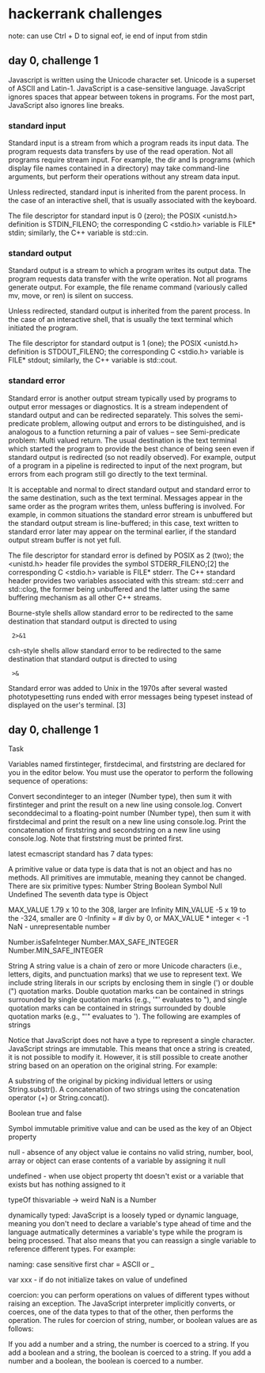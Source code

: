 # hackerrank challenges
note: can use Ctrl + D to signal eof, ie end of input from stdin

## day 0, challenge 1
Javascript is written using the Unicode character set. Unicode is a superset of ASCII and Latin-1.
JavaScript is a case-sensitive language.
JavaScript ignores spaces that appear between tokens in programs. For the most part, JavaScript also ignores line breaks.

### standard input
Standard input is a stream from which a program reads its input data. The program requests data transfers by use of the read operation. Not all programs require stream input. For example, the dir and ls programs (which display file names contained in a directory) may take command-line arguments, but perform their operations without any stream data input.

Unless redirected, standard input is inherited from the parent process. In the case of an interactive shell, that is usually associated with the keyboard.

The file descriptor for standard input is 0 (zero); the POSIX <unistd.h> definition is STDIN_FILENO; the corresponding C <stdio.h> variable is FILE* stdin; similarly, the C++ <iostream> variable is std::cin.

### standard output
Standard output is a stream to which a program writes its output data. The program requests data transfer with the write operation. Not all programs generate output. For example, the file rename command (variously called mv, move, or ren) is silent on success.

Unless redirected, standard output is inherited from the parent process. In the case of an interactive shell, that is usually the text terminal which initiated the program.

The file descriptor for standard output is 1 (one); the POSIX <unistd.h> definition is STDOUT_FILENO; the corresponding C <stdio.h> variable is FILE* stdout; similarly, the C++ <iostream> variable is std::cout.

### standard error
Standard error is another output stream typically used by programs to output error messages or diagnostics. It is a stream independent of standard output and can be redirected separately. This solves the semi-predicate problem, allowing output and errors to be distinguished, and is analogous to a function returning a pair of values – see Semi-predicate problem: Multi valued return. The usual destination is the text terminal which started the program to provide the best chance of being seen even if standard output is redirected (so not readily observed). For example, output of a program in a pipeline is redirected to input of the next program, but errors from each program still go directly to the text terminal.

It is acceptable and normal to direct standard output and standard error to the same destination, such as the text terminal. Messages appear in the same order as the program writes them, unless buffering is involved. For example, in common situations the standard error stream is unbuffered but the standard output stream is line-buffered; in this case, text written to standard error later may appear on the terminal earlier, if the standard output stream buffer is not yet full.

The file descriptor for standard error is defined by POSIX as 2 (two); the <unistd.h> header file provides the symbol STDERR_FILENO;[2] the corresponding C <stdio.h> variable is FILE* stderr. The C++ <iostream> standard header provides two variables associated with this stream: std::cerr and std::clog, the former being unbuffered and the latter using the same buffering mechanism as all other C++ streams.

Bourne-style shells allow standard error to be redirected to the same destination that standard output is directed to using
```
 2>&1
 ```
csh-style shells allow standard error to be redirected to the same destination that standard output is directed to using
```
 >&
 ```
Standard error was added to Unix in the 1970s after several wasted phototypesetting runs ended with error messages being typeset instead of displayed on the user's terminal. [3]

## day 0, challenge 1
Task

Variables named firstinteger, firstdecimal, and firststring  are declared for you in the editor below. You must use the  operator to perform the following sequence of operations:

Convert secondinteger to an integer (Number type), then sum it with firstinteger and print the result on a new line using console.log.
Convert seconddecimal to a floating-point number (Number type), then sum it with firstdecimal and print the result on a new line using console.log.
Print the concatenation of firststring and secondstring on a new line using console.log. Note that firststring must be printed first.

latest ecmascript standard has 7 data types:

A primitive value or data type is data that is not an object and has no methods. All primitives are immutable, meaning they cannot be changed. There are six primitive types:
Number
String
Boolean
Symbol
Null
Undefined
The seventh data type is Object

MAX_VALUE 1.79 x 10 to the 308, larger are Infinity
MIN_VALUE -5 x 19 to the -324, smaller are 0
-Infinity = # div by 0, or MAX_VALUE * integer < -1
NaN - unrepresentable number

Number.isSafeInteger
Number.MAX_SAFE_INTEGER
Number.MIN_SAFE_INTEGER

String
A string value is a chain of zero or more Unicode characters (i.e., letters, digits, and punctuation marks) that we use to represent text. We include string literals in our scripts by enclosing them in single (') or double (") quotation marks. Double quotation marks can be contained in strings surrounded by single quotation marks (e.g., '"' evaluates to "), and single quotation marks can be contained in strings surrounded by double quotation marks (e.g., "'" evaluates to '). The following are examples of strings

Notice that JavaScript does not have a type to represent a single character. 
JavaScript strings are immutable. This means that once a string is created, it is not possible to modify it. However, it is still possible to create another string based on an operation on the original string. For example:

A substring of the original by picking individual letters or using String.substr().
A concatenation of two strings using the concatenation operator (+) or String.concat().

Boolean
true and false

Symbol
immutable primitive value and can be used as the key of an Object property

null - absence of any object value
 ie contains no valid string, number, bool, array or object
 can erase contents of a variable by assigning it null

 undefined - when use object property tht doesn't exist or a variable that exists but has nothing assigned to it

 typeOf thisvariable -> 
 weird NaN is a Number

dynamically typed: 
 JavaScript is a loosely typed or dynamic language, meaning you don't need to declare a variable's type ahead of time and the language autmatically determines a variable's type while the program is being processed. That also means that you can reassign a single variable to reference different types. For example:

naming: 
case sensitive
first char = ASCII or _

var xxx - if do not initialize takes on value of undefined

coercion:
you can perform operations on values of different types without raising an exception. The JavaScript interpreter implicitly converts, or coerces, one of the data types to that of the other, then performs the operation. The rules for coercion of string, number, or boolean values are as follows:

If you add a number and a string, the number is coerced to a string.
If you add a boolean and a string, the boolean is coerced to a string.
If you add a number and a boolean, the boolean is coerced to a number.
